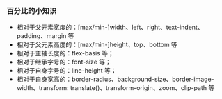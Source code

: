 ### 百分比的小知识

- 相对于父元素宽度的：[max/min-]width、left、right、text-indent、padding、margin 等
- 相对于父元素高度的：[max/min-]height、top、bottom 等
- 相对于主轴长度的：flex-basis 等；
- 相对于继承字号的：font-size 等；
- 相对于自身字号的：line-height 等；
- 相对于自身宽高的：border-radius、background-size、border-image-width、transform: translate()、transform-origin、zoom、clip-path 等

